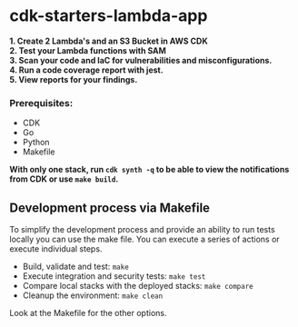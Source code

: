 # cdk-starters-lambda-app

**1. Create 2 Lambda's and an S3 Bucket in AWS CDK**                    
**2. Test your Lambda functions with SAM**    
**3. Scan your code and IaC for vulnerabilities and misconfigurations.**                      
**4. Run a code coverage report with jest.**   
**5. View reports for your findings.**

### Prerequisites:
- CDK
- Go
- Python
- Makefile

**With only one stack, run `cdk synth -q` to be able to view the notifications from CDK or use `make build`.**             

## Development process via Makefile

To simplify the development process and provide an ability to run tests locally you can use the make file. You can execute a series of actions or execute individual steps.

* Build, validate and test: `make`
* Execute integration and security tests: `make test`
* Compare local stacks with the deployed stacks: `make compare`
* Cleanup the environment: `make clean`

Look at the Makefile for the other options.
